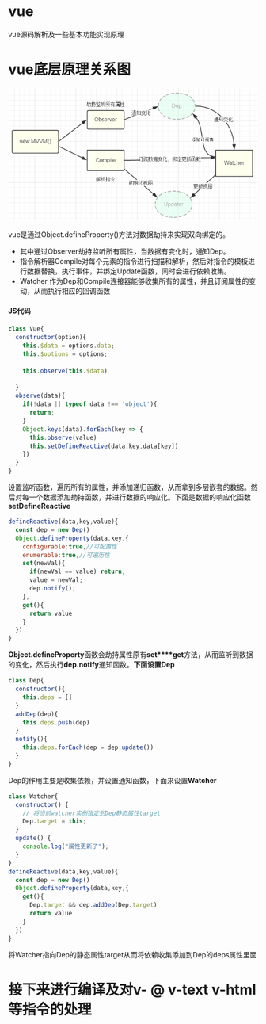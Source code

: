 # vue
vue源码解析及一些基本功能实现原理

# vue底层原理关系图

![](img/vue.png)

vue是通过Object.defineProperty()方法对数据劫持来实现双向绑定的。

* 其中通过Observer劫持监听所有属性，当数据有变化时，通知Dep。
* 指令解析器Compile对每个元素的指令进行扫描和解析，然后对指令的模板进行数据替换，执行事件，并绑定Update函数，同时会进行依赖收集。
* Watcher 作为Dep和Compile连接器能够收集所有的属性，并且订阅属性的变动，从而执行相应的回调函数 

#### JS代码
```javascript
class Vue{
  constructor(option){
    this.$data = options.data;
    this.$options = options;

    this.observe(this.$data)

  }
  observe(data){
    if(!data || typeof data !== 'object'){
      return;
    }
    Object.keys(data).forEach(key => {
      this.observe(value)
      this.setDefineReactive(data,key,data[key])
    })
  }
}
```
设置监听函数，遍历所有的属性，并添加递归函数，从而拿到多层嵌套的数据。然后对每一个数据添加劫持函数，并进行数据的响应化。下面是数据的响应化函数**setDefineReactive**

```javascript
defineReactive(data,key,value){
  const dep = new Dep()
  Object.defineProperty(data,key,{
    configurable:true,//可配置性
    enumerable:true,//可遍历性
    set(newVal){
      if(newVal == value) return;
      value = newVal;
      dep.notify();
    },
    get(){
      return value
    }
  })
}
```
**Object.defineProperty**函数会劫持属性原有**set****get**方法，从而监听到数据的变化，然后执行**dep.notify**通知函数。**下面设置Dep**
```javascript
class Dep{
  constructor(){
    this.deps = []
  }
  addDep(dep){
    this.deps.push(dep)
  }
  notify(){
    this.deps.forEach(dep = dep.update())
  }
}
```
Dep的作用主要是收集依赖，并设置通知函数，下面来设置**Watcher**
```javascript
class Watcher{
  constructor() {
    // 将当前watcher实例指定到Dep静态属性target
    Dep.target = this;
  }
  update() {
    console.log("属性更新了");
  }
}
defineReactive(data,key,value){
  const dep = new Dep()
  Object.defineProperty(data,key,{
    get(){
      Dep.target && dep.addDep(Dep.target)
      return value
    }
  })
}
```
将Watcher指向Dep的静态属性target从而将依赖收集添加到Dep的deps属性里面

# 接下来进行编译及对**v- @ v-text v-html**等指令的处理